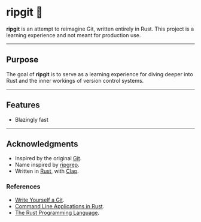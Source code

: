 # ripgit 🦀

**ripgit** is an attempt to reimagine Git, written entirely in Rust.
This project is a learning experience and not meant for production use.

---

## Purpose

The goal of **ripgit** is to serve as a learning experience for diving deeper into Rust and the inner workings of version control systems.

---

## Features

- Blazingly fast

---

## Acknowledgments

- Inspired by the original [Git](https://git-scm.com/).
- Name inspired by [ripgrep](https://github.com/BurntSushi/ripgrep).
- Written in [Rust](https://www.rust-lang.org/), with [Clap](https://docs.rs/clap/latest/clap/index.html).

### References
- [Write Yourself a Git](https://wyag.thb.lt/#intro).
- [Command Line Applications in Rust](https://rust-cli.github.io/book/index.html).
- [The Rust Programming Language](https://doc.rust-lang.org/book/title-page.html).

